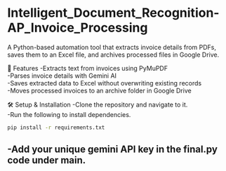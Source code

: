 # Intelligent_Document_Recognition-AP_Invoice_Processing
A Python-based automation tool that extracts invoice details from PDFs, saves them to an Excel file, and archives processed files in Google Drive.

📌 Features
 -Extracts text from invoices using PyMuPDF</br>
 -Parses invoice details with Gemini AI</br>
 -Saves extracted data to Excel without overwriting existing records</br>
 -Moves processed invoices to an archive folder in Google Drive</br>

🛠 Setup & Installation
-Clone the repository and navigate to it. </br>
-Run the following to install dependencies. 
```sh
pip install -r requirements.txt
```
-Add your unique gemini API key in the final.py code under main.
-

